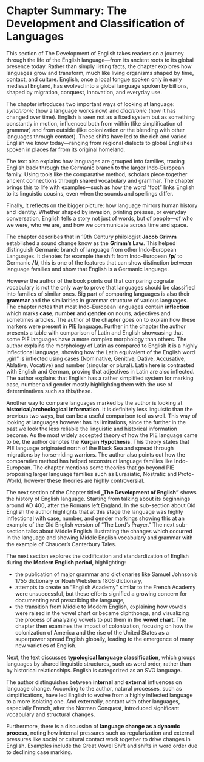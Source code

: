 # Chapter Summary: The Development and Classification of Languages

This section of The Development of English takes readers on a journey through the life of the English language—from its ancient roots to its global presence today. Rather than simply listing facts, the chapter explores how languages grow and transform, much like living organisms shaped by time, contact, and culture. English, once a local tongue spoken only in early medieval England, has evolved into a global language spoken by billions, shaped by migration, conquest, innovation, and everyday use.

The chapter introduces two important ways of looking at language: _synchronic_ (how a language works now) and _diachronic_ (how it has changed over time). English is seen not as a fixed system but as something constantly in motion, influenced both from within (like simplification of grammar) and from outside (like colonization or the blending with other languages through contact). These shifts have led to the rich and varied English we know today—ranging from regional dialects to global Englishes spoken in places far from its original homeland.

The text also explains how languages are grouped into families, tracing English back through the Germanic branch to the larger Indo-European family. Using tools like the comparative method, scholars piece together ancient connections through shared vocabulary and grammar. The chapter brings this to life with examples—such as how the word “foot” links English to its linguistic cousins, even when the sounds and spellings differ.

Finally, it reflects on the bigger picture: how language mirrors human history and identity. Whether shaped by invasion, printing presses, or everyday conversation, English tells a story not just of words, but of people—of who we were, who we are, and how we communicate across time and space.

The chapter describes that in 19th Century philologist **Jacob Grimm** established a sound change know as the **Grimm’s Law**. This helped distinguish Germanic branch of language from other Indo-European Languages. It denotes for example the shift from Indo-European **/p/** to Germanic **/f/**, this is one of the features that can show distinction between language families and show that English is a Germanic language. 

However the author of the book points out that comparing cognate vocabulary is not the only way to prove that languages should be classified into families of similar ones. Big part of comparing languages is also their **grammar** and the similarities in grammar structure of various languages. The chapter notes that most Indo-European languages contain **inflection** which marks **case**, **number** and **gender** on nouns, adjectives and sometimes articles. The author of the chapter goes on to explain how these markers were present in PIE language. Further in the chapter the author presents a table with comparison of Latin and English showcasing that some PIE languages have a more complex morphology than others. The author explains the morphology of Latin as compared to English it is a highly inflectional language, showing how the Latin equivalent of the English word „girl” is inflected using cases (Nominative, Genitive, Dative, Accusative, Ablative, Vocative) and number (singular or plural). Latin here is contrasted with English and German, proving that adjectives in Latin are also inflected. The author explains that English has a rather simplified system for marking case, number and gender mostly highlighting them with the use of determinatives such as this/these. 

Another way to compare languages marked by the author is looking at **historical/archeological information**. It is definitely less linguistic than the previous two ways, but can be a useful comparison tool as well.  This way of looking at languages however has its limitations, since the further in the past we look the less reliable the linguistic and historical information become. As the most widely accepted theory of how the PIE language came to be, the author denotes the **Kurgan Hypothesis**. This theory states that PIE language originated north of the Black Sea and spread through migrations by horse-riding warriors. The author also points out how the comparative  method has helped reconstruct language families like Indo-European. The chapter mentions some theories that go beyond PIE proposing larger language families such as Eurasiatic, Nostratic and Proto-World, however these theories are highly controversial. 

The next section of the Chapter titled **„The Development of English”** shows the history of English language. Starting from talking about its beginnings around AD 400, after the Romans left England. In the sub-section about Old English the author highlights that at this stage the language was highly inflectional with case, number, and gender markings showing this at an example of the Old English version of “The Lord’s Prayer.” The next sub-section talks about Middle English illustrating the changes which occurred in the language and showing Middle English vocabulary and grammar with the example of Chaucer’s Canterbury Tales. 

The next section explores the codification and standardization of English during the **Modern English period**, highlighting: 
* the publication of major grammar and dictionaries like Samuel Johnson’s 1755 dictionary or Noah Webster’s 1806 dictionary,
* attempts to create an “English Academy” similar to the French Academy were unsuccessful, but these efforts signified a growing concern for documenting and prescribing the language,
* the transition from Middle to Modern English, explaining how vowels were raised in the vowel chart or became diphthongs, and visualizing the process of analyzing vowels to put them in the **vowel chart**. 
The chapter then examines the impact of colonization, focusing on how the colonization of America and the rise of the United States as a superpower spread English globally, leading to the emergence of many new varieties of English.

Next, the text discusses **typological language classification**, which groups languages by shared linguistic structures, such as word order, rather than by historical relationships. English is categorized as an SVO language. 

The author distinguishes between **internal** and **external** influences on language change. According to the author, natural processes, such as simplifications, have led English to evolve from a highly inflected language to a more isolating one. And externally, contact with other languages, especially French, after the Norman Conquest, introduced significant vocabulary and structural changes.

Furthermore, there is a discussion of **language change as a dynamic process**, noting how internal pressures such as regularization and external pressures like social or cultural contact work together to drive changes in English. Examples include the Great Vowel Shift and shifts in word order due to declining case marking.